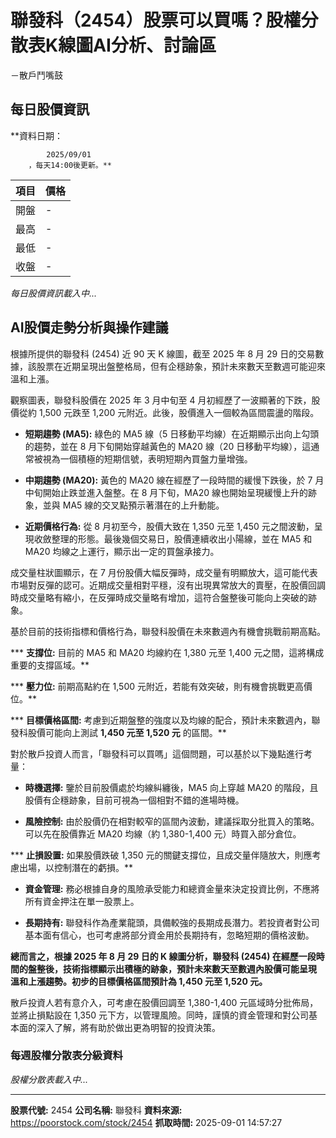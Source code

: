 # 聯發科（2454）股票可以買嗎？股權分散表K線圖AI分析、討論區
－散戶鬥嘴鼓

## 每日股價資訊

**資料日期：
        
            2025/09/01
        ，每天14:00後更新。**

| 項目 | 價格 |
|------|------|
| 開盤 | - |
| 最高 | - |
| 最低 | - |
| 收盤 | - |

*每日股價資訊載入中...*

## AI股價走勢分析與操作建議

根據所提供的聯發科 (2454) 近 90 天 K 線圖，截至 2025 年 8 月 29 日的交易數據，該股票在近期呈現出盤整格局，但有企穩跡象，預計未來數天至數週可能迎來溫和上漲。

觀察圖表，聯發科股價在 2025 年 3 月中旬至 4 月初經歷了一波顯著的下跌，股價從約 1,500 元跌至 1,200 元附近。此後，股價進入一個較為區間震盪的階段。

*   **短期趨勢 (MA5):** 綠色的 MA5 線（5 日移動平均線）在近期顯示出向上勾頭的趨勢，並在 8 月下旬開始穿越黃色的 MA20 線（20 日移動平均線），這通常被視為一個積極的短期信號，表明短期內買盤力量增強。

*   **中期趨勢 (MA20):** 黃色的 MA20 線在經歷了一段時間的緩慢下跌後，於 7 月中旬開始止跌並進入盤整。在 8 月下旬，MA20 線也開始呈現緩慢上升的跡象，並與 MA5 線的交叉點預示著潛在的上升動能。

*   **近期價格行為:** 從 8 月初至今，股價大致在 1,350 元至 1,450 元之間波動，呈現收斂整理的形態。最後幾個交易日，股價連續收出小陽線，並在 MA5 和 MA20 均線之上運行，顯示出一定的買盤承接力。

成交量柱狀圖顯示，在 7 月份股價大幅反彈時，成交量有明顯放大，這可能代表市場對反彈的認可。近期成交量相對平穩，沒有出現異常放大的賣壓，在股價回調時成交量略有縮小，在反彈時成交量略有增加，這符合盤整後可能向上突破的跡象。

基於目前的技術指標和價格行為，聯發科股價在未來數週內有機會挑戰前期高點。

***   **支撐位:** 目前的 MA5 和 MA20 均線約在 1,380 元至 1,400 元之間，這將構成重要的支撐區域。**

***   **壓力位:** 前期高點約在 1,500 元附近，若能有效突破，則有機會挑戰更高價位。**

***   **目標價格區間:** 考慮到近期盤整的強度以及均線的配合，預計未來數週內，聯發科股價可能向上測試 **1,450 元至 1,520 元** 的區間。**

對於散戶投資人而言，「聯發科可以買嗎」這個問題，可以基於以下幾點進行考量：

*   **時機選擇:** 鑒於目前股價處於均線糾纏後，MA5 向上穿越 MA20 的階段，且股價有企穩跡象，目前可視為一個相對不錯的進場時機。

*   **風險控制:** 由於股價仍在相對較窄的區間內波動，建議採取分批買入的策略。可以先在股價靠近 MA20 均線（約 1,380-1,400 元）時買入部分倉位。

***   **止損設置:** 如果股價跌破 1,350 元的關鍵支撐位，且成交量伴隨放大，則應考慮出場，以控制潛在的虧損。**

*   **資金管理:** 務必根據自身的風險承受能力和總資金量來決定投資比例，不應將所有資金押注在單一股票上。

*   **長期持有:** 聯發科作為產業龍頭，具備較強的長期成長潛力。若投資者對公司基本面有信心，也可考慮將部分資金用於長期持有，忽略短期的價格波動。

**總而言之，根據 2025 年 8 月 29 日的 K 線圖分析，聯發科 (2454) 在經歷一段時間的盤整後，技術指標顯示出積極的跡象，預計未來數天至數週內股價可能呈現 **溫和上漲趨勢**。初步的目標價格區間預計為 **1,450 元至 1,520 元**。**

散戶投資人若有意介入，可考慮在股價回調至 1,380-1,400 元區域時分批佈局，並將止損點設在 1,350 元下方，以管理風險。同時，謹慎的資金管理和對公司基本面的深入了解，將有助於做出更為明智的投資決策。

### 每週股權分散表分級資料

*股權分散表載入中...*

---

**股票代號:** 2454
**公司名稱:** 聯發科
**資料來源:** https://poorstock.com/stock/2454
**抓取時間:** 2025-09-01 14:57:27